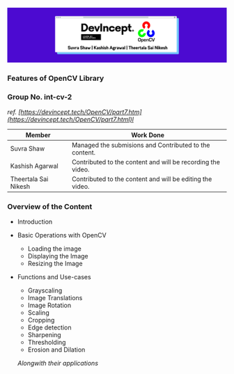 ![images/cover.png](images/cover.png)

### Features of OpenCV Library

### Group No. int-cv-2

*ref. [https://devincept.tech/OpenCV/part7.htm](https://devincept.tech/OpenCV/part7.html)l*

|Member|Work Done|
|-|-|
|Suvra Shaw|Managed the submisions and Contributed to the content.|
|Kashish Agarwal|Contributed to the content and will be recording the video.|
|Theertala Sai Nikesh|Contributed to the content and will be editing the video.|

### Overview of the Content

- Introduction
- Basic Operations with OpenCV
    - Loading the image
    - Displaying the Image
    - Resizing the Image
- Functions and Use-cases
    - Grayscaling
    - Image Translations
    - Image Rotation
    - Scaling
    - Cropping
    - Edge detection
    - Sharpening
    - Thresholding
    - Erosion and Dilation

    *Alongwith their applications*

